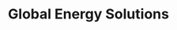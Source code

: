---
title: "Global Energy Solutions"
url: /oklahoma-city/global-energy-solutions/
shop: Baustoffe
---
